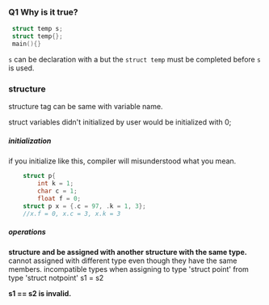### Q1 Why is it true?
  ```C
   struct temp s;
   struct temp{};
   main(){}
```
`s` can be declaration with a but the `struct temp` must be completed before `s` is used.

### structure
structure tag can be same with variable name.

struct variables didn't initialized by user would be initialized with 0;

##### initialization
if you initialize like this, compiler will misunderstood what you mean.
```C
    struct p{
        int k = 1;
        char c = 1;
        float f = 0;
    struct p x = {.c = 97, .k = 1, 3};
    //x.f = 0, x.c = 3, x.k = 3
```

##### operations
**structure and be assigned with another structure with the same type.**
cannot assigned with different type even though they have the same members.
    incompatible types when assigning to type 'struct point' from type 'struct notpoint'
    s1 = s2

**s1 == s2 is invalid.**


